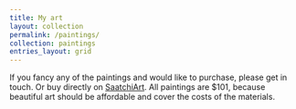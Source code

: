 ```yaml
---
title: My art
layout: collection
permalink: /paintings/
collection: paintings
entries_layout: grid
---
```


If you fancy any of the paintings and would like to purchase, please get in touch. Or buy directly on [SaatchiArt](https://www.saatchiart.com/danieladuca). All paintings are $101, because beautiful art should be affordable and cover the costs of the materials.

